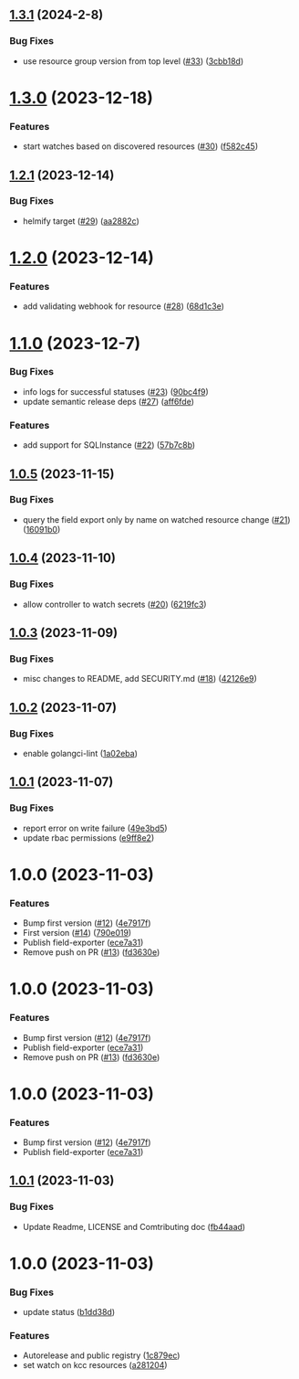 ## [1.3.1](https://github.com/deliveryhero/field-exporter/compare/v1.3.0...v1.3.1) (2024-2-8)



### Bug Fixes

* use resource group version from top level ([#33](https://github.com/deliveryhero/field-exporter/issues/33)) ([3cbb18d](https://github.com/deliveryhero/field-exporter/commit/3cbb18d4846773c403d75c1489e0a18468ade2f4))

# [1.3.0](https://github.com/deliveryhero/field-exporter/compare/v1.2.1...v1.3.0) (2023-12-18)


### Features

* start watches based on discovered resources ([#30](https://github.com/deliveryhero/field-exporter/issues/30)) ([f582c45](https://github.com/deliveryhero/field-exporter/commit/f582c4585bf598ae8a861e745ebc910db401b51c))

## [1.2.1](https://github.com/deliveryhero/field-exporter/compare/v1.2.0...v1.2.1) (2023-12-14)


### Bug Fixes

* helmify target ([#29](https://github.com/deliveryhero/field-exporter/issues/29)) ([aa2882c](https://github.com/deliveryhero/field-exporter/commit/aa2882ce5d13778d4393c341a80c363fdb99970a))

# [1.2.0](https://github.com/deliveryhero/field-exporter/compare/v1.1.0...v1.2.0) (2023-12-14)


### Features

* add validating webhook for resource ([#28](https://github.com/deliveryhero/field-exporter/issues/28)) ([68d1c3e](https://github.com/deliveryhero/field-exporter/commit/68d1c3e0d2889cd161ff2c438b60bc6e2ccd1024))

# [1.1.0](https://github.com/deliveryhero/field-exporter/compare/v1.0.5...v1.1.0) (2023-12-7)


### Bug Fixes

* info logs for successful statuses  ([#23](https://github.com/deliveryhero/field-exporter/issues/23)) ([90bc4f9](https://github.com/deliveryhero/field-exporter/commit/90bc4f99adea40216932c946e1ce93e333f742f2))
* update semantic release deps ([#27](https://github.com/deliveryhero/field-exporter/issues/27)) ([aff6fde](https://github.com/deliveryhero/field-exporter/commit/aff6fde7cdbc1bcc47545a5d0eaa0f62d0b318bc))


### Features

* add support for SQLInstance ([#22](https://github.com/deliveryhero/field-exporter/issues/22)) ([57b7c8b](https://github.com/deliveryhero/field-exporter/commit/57b7c8b64497f307195666e4059d6c4e0cf904fa))

## [1.0.5](https://github.com/deliveryhero/field-exporter/compare/v1.0.4...v1.0.5) (2023-11-15)


### Bug Fixes

* query the field export only by name on watched resource change ([#21](https://github.com/deliveryhero/field-exporter/issues/21)) ([16091b0](https://github.com/deliveryhero/field-exporter/commit/16091b06d083b292ea0181ff0d36f524273fd405))

## [1.0.4](https://github.com/deliveryhero/field-exporter/compare/v1.0.3...v1.0.4) (2023-11-10)


### Bug Fixes

* allow controller to watch secrets ([#20](https://github.com/deliveryhero/field-exporter/issues/20)) ([6219fc3](https://github.com/deliveryhero/field-exporter/commit/6219fc36b8d3867ba191a83de8b6690f5b948f7f))

## [1.0.3](https://github.com/deliveryhero/field-exporter/compare/v1.0.2...v1.0.3) (2023-11-09)


### Bug Fixes

* misc changes to README, add SECURITY.md ([#18](https://github.com/deliveryhero/field-exporter/issues/18)) ([42126e9](https://github.com/deliveryhero/field-exporter/commit/42126e9efbb01e44376cdaf99e6a1e462dfd735a))

## [1.0.2](https://github.com/deliveryhero/field-exporter/compare/v1.0.1...v1.0.2) (2023-11-07)


### Bug Fixes

* enable golangci-lint ([1a02eba](https://github.com/deliveryhero/field-exporter/commit/1a02ebaac0d6a70b8d7d4f3c881d20e3c53c93de))

## [1.0.1](https://github.com/deliveryhero/field-exporter/compare/v1.0.0...v1.0.1) (2023-11-07)


### Bug Fixes

* report error on write failure ([49e3bd5](https://github.com/deliveryhero/field-exporter/commit/49e3bd5596701c8f7e775e0146d3dda0f1dc8475))
* update rbac permissions ([e9ff8e2](https://github.com/deliveryhero/field-exporter/commit/e9ff8e21d6627c2a007d9860b434ee0367f6975a))

# 1.0.0 (2023-11-03)


### Features

* Bump first version ([#12](https://github.com/deliveryhero/field-exporter/issues/12)) ([4e7917f](https://github.com/deliveryhero/field-exporter/commit/4e7917f1f7cb6f9e275c0c87b436bac48fbf1e58))
* First version ([#14](https://github.com/deliveryhero/field-exporter/issues/14)) ([790e019](https://github.com/deliveryhero/field-exporter/commit/790e019a6317fb05d4d4e2f8b39668bc43695c03))
* Publish field-exporter ([ece7a31](https://github.com/deliveryhero/field-exporter/commit/ece7a31e8179a22176ea0588e5e9d4de2c5abb26))
* Remove push on PR ([#13](https://github.com/deliveryhero/field-exporter/issues/13)) ([fd3630e](https://github.com/deliveryhero/field-exporter/commit/fd3630e6865f5cce9d57013da6a82576016bb824))

# 1.0.0 (2023-11-03)


### Features

* Bump first version ([#12](https://github.com/deliveryhero/field-exporter/issues/12)) ([4e7917f](https://github.com/deliveryhero/field-exporter/commit/4e7917f1f7cb6f9e275c0c87b436bac48fbf1e58))
* Publish field-exporter ([ece7a31](https://github.com/deliveryhero/field-exporter/commit/ece7a31e8179a22176ea0588e5e9d4de2c5abb26))
* Remove push on PR ([#13](https://github.com/deliveryhero/field-exporter/issues/13)) ([fd3630e](https://github.com/deliveryhero/field-exporter/commit/fd3630e6865f5cce9d57013da6a82576016bb824))

# 1.0.0 (2023-11-03)


### Features

* Bump first version ([#12](https://github.com/deliveryhero/field-exporter/issues/12)) ([4e7917f](https://github.com/deliveryhero/field-exporter/commit/4e7917f1f7cb6f9e275c0c87b436bac48fbf1e58))
* Publish field-exporter ([ece7a31](https://github.com/deliveryhero/field-exporter/commit/ece7a31e8179a22176ea0588e5e9d4de2c5abb26))

## [1.0.1](https://github.com/deliveryhero/field-exporter/compare/v1.0.0...v1.0.1) (2023-11-03)


### Bug Fixes

* Update Readme, LICENSE and Comtributing doc ([fb44aad](https://github.com/deliveryhero/field-exporter/commit/fb44aad02c909bc864480ec874e2901ecf4e9b88))

# 1.0.0 (2023-11-03)


### Bug Fixes

* update status ([b1dd38d](https://github.com/deliveryhero/field-exporter/commit/b1dd38d8b929b4b34fc53852c76186aeef80f10e))


### Features

* Autorelease and public registry ([1c879ec](https://github.com/deliveryhero/field-exporter/commit/1c879ecffb818351e7f4ed685eeeea72a80fbd18))
* set watch on kcc resources ([a281204](https://github.com/deliveryhero/field-exporter/commit/a2812040831dfbb1dd75f9d729ab76a57176de2c))

